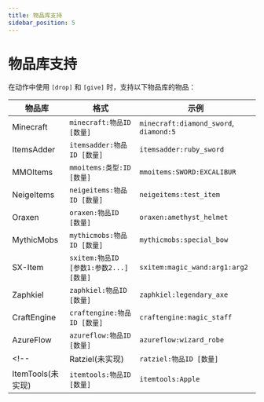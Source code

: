 ```yaml
---
title: 物品库支持
sidebar_position: 5
---
```


# 物品库支持

在动作中使用 `[drop]` 和 `[give]` 时，支持以下物品库的物品：

| 物品库 | 格式 | 示例 |
|-------|------|------|
| Minecraft | `minecraft:物品ID [数量]` | `minecraft:diamond_sword`, `diamond:5` |
| ItemsAdder | `itemsadder:物品ID [数量]` | `itemsadder:ruby_sword` |
| MMOItems | `mmoitems:类型:ID [数量]` | `mmoitems:SWORD:EXCALIBUR` |
| NeigeItems | `neigeitems:物品ID [数量]` | `neigeitems:test_item` |
| Oraxen | `oraxen:物品ID [数量]` | `oraxen:amethyst_helmet` |
| MythicMobs | `mythicmobs:物品ID [数量]` | `mythicmobs:special_bow` |
| SX-Item | `sxitem:物品ID [参数1:参数2...] [数量]` | `sxitem:magic_wand:arg1:arg2` |
| Zaphkiel | `zaphkiel:物品ID [数量]` | `zaphkiel:legendary_axe` |
| CraftEngine | `craftengine:物品ID [数量]` | `craftengine:magic_staff` |
| AzureFlow | `azureflow:物品ID [数量]` | `azureflow:wizard_robe` |
<!-- | Ratziel(未实现) | `ratziel:物品ID [数量]` | `ratziel:jiao_long` |
| ItemTools(未实现) | `itemtools:物品ID [数量]` | `itemtools:Apple` | -->

